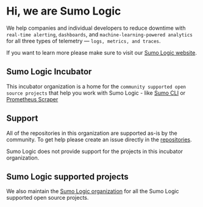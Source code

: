 # Hi, we are Sumo Logic

We help companies and individual developers to reduce downtime with `real-time alerting`, `dashboards`, and `machine-learning-powered analytics` for all three types of telemetry — `logs, metrics, and traces`.

If you want to learn more please make sure to visit our [Sumo Logic website][sumo-link].

[sumo-link]: https://sumologic.com

## Sumo Logic Incubator

This incubator organization is a home for the `community supported open source projects` that help you work with Sumo Logic - like [Sumo CLI][sumocli-link] or [Prometheus Scraper][prometheus-scraper-link]

[sumocli-link]: https://github.com/SumoLogic-Incubator/sumocli
[prometheus-scraper-link]: https://github.com/SumoLogic-Incubator/sumologic-prometheus-scraper

## Support

All of the repositories in this organization are supported as-is by the community. To get help please create an issue directly in the [repositories][gh-inc-org-repos].

Sumo Logic does not provide support for the projects in this incubator organization.

[gh-inc-org-repos]: https://github.com/orgs/SumoLogic-Incubator/repositories
## Sumo Logic supported projects

We also maintain the [Sumo Logic organization][gh-sumo-link] for all the Sumo Logic supported open source projects.

[gh-sumo-link]: https://github.com/SumoLogic
